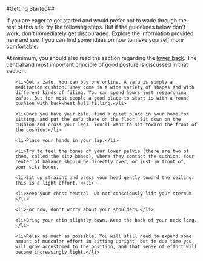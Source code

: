 #Getting Started##

If you are eager to get started and would prefer not to wade through the rest of this site, try the following steps. But if the guidelines below don't work, don't immediately get discouraged. Explore the information provided here and see if you can find some ideas on how to make yourself more comfortable.

At minimum, you should also read the section regarding the <a href="back">lower back</a>. The central and most important principle of good posture is discussed in that section.

<ol id="start">

    <li>Get a zafu. You can buy one online. A zafu is simply a meditation cushion. They come in a wide variety of shapes and with different kinds of filing. You can spend hours just researching zafus. But for most people a good place to start is with a round cushion with buckwheat hull filling.</li>

    <li>Once you have your zafu, find a quiet place in your home for sitting, and put the zafu there on the floor. Sit down on the cushion and cross your legs. You'll want to sit toward the front of the cushion.</li>

    <li>Place your hands in your lap.</li>

    <li>Try to feel the bones of your lower pelvis (there are two of them, called the sitz bones), where they contact the cushion. Your center of balance should be directly over, or just in front of, your sitz bones.

    <li>Sit up straight and press your head gently toward the ceiling. This is a light effort. </li>

    <li>Keep your chest neutral. Do not consciously lift your sternum.</li>

    <li>For now, don't worry about your shoulders.</li>

    <li>Bring your chin slightly down. Keep the back of your neck long.</li>

    <li>Relax as much as possible. You will still need to expend some amount of muscular effort in sitting upright, but in due time you will grow accustomed to the position, and that sense of effort will become increasingly light.</li>

</ol>

